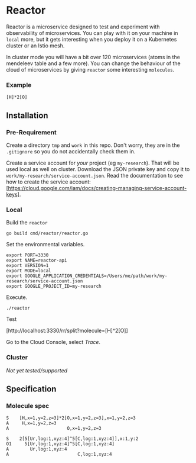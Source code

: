 # Reactor

Reactor is a microservice designed to test and experiment with observability of microservices. You can play with it
on your machine in `local` more, but it gets interesting when you deploy it on a Kubernetes cluster or an Istio mesh.

In cluster mode you will have a bit over 120 microservices (atoms in the mendeleev table and a few more). You can change
the behaviour of the cloud of microservices by giving `reactor` some interesting `molecules`.

### Example

`[H]*2[O]`


## Installation

### Pre-Requirement

Create a directory `tmp` and `work` in this repo. Don't worry, they are in the `.gitignore` so you do not accidentally
check them in.

Create a service account for *your* project (eg `my-research`). That will be used local as well on cluster. Download
the JSON private key and copy it to `work/my-research/service-account.json`. Read the documentation to see how to
create the service account:  [https://cloud.google.com/iam/docs/creating-managing-service-account-keys].

### Local

Build the `reactor`

`go build cmd/reactor/reactor.go`

Set the environmental variables.

```
export PORT=3330
export NAME=reactor-api
export VERSION=1
export MODE=local
export GOOGLE_APPLICATION_CREDENTIALS=/Users/me/path/work/my-research/service-account.json
export GOOGLE_PROJECT_ID=my-research
```

Execute.

`./reactor`

Test

[http://localhost:3330/rr/split?molecule=[H]^2[O]]

Go to the Cloud Console, select *Trace*.

### Cluster

*Not yet tested/supported*

## Specification

### Molecule spec


```
S    [H,x=1,y=2,z=3]*2[O,x=1,y=2,z=3],x=1,y=2,z=3
A     H,x=1,y=2,z=3
A                      O,x=1,y=2,z=3
```


```
S    2[5[Ur,log:1,xyz:4]^5[C,log:1,xyz:4]],x:1,y:2
O1     5[Ur,log:1,xyz:4]^5[C,log:1,xyz:4]
A        Ur,log:1,xyz:4
A                          C,log:1,xyz:4
```
